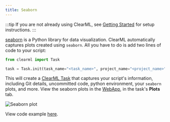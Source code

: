 ```yaml
---
title: Seaborn
---
```


:::tip
If you are not already using ClearML, see [Getting Started](../getting_started/ds/ds_first_steps.md) for setup 
instructions.
:::

[seaborn](https://seaborn.pydata.org/) is a Python library for data visualization. 
ClearML automatically captures plots created using `seaborn`. All you have to do is add two
lines of code to your script:

```python
from clearml import Task

task = Task.init(task_name="<task_name>", project_name="<project_name>")
```

This will create a [ClearML Task](../fundamentals/task.md) that captures your script's information, including Git details,
uncommitted code, python environment, your `seaborn` plots, and more. View the seaborn plots in the [WebApp](../webapp/webapp_overview.md), 
in the task's **Plots** tab.

![Seaborn plot](../img/integrations_seaborn_plots.png)

View code example [here](https://github.com/allegroai/clearml/blob/master/examples/frameworks/matplotlib/matplotlib_example.py). 
